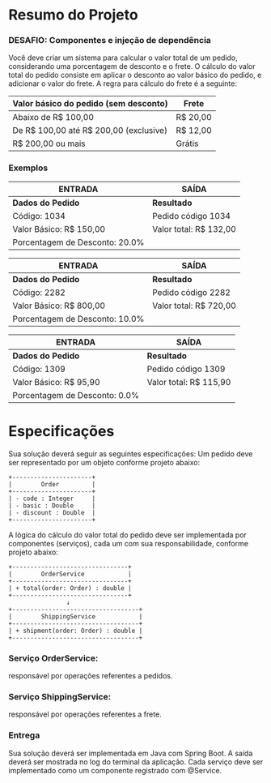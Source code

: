 # Resumo do Projeto
### DESAFIO: Componentes e injeção de dependência
Você deve criar um sistema para calcular o valor total de um pedido, considerando uma porcentagem
de desconto e o frete. O cálculo do valor total do pedido consiste em aplicar o desconto ao valor
básico do pedido, e adicionar o valor do frete. A regra para cálculo do frete é a seguinte:

| **Valor básico do pedido (sem desconto)** | **Frete**        |
|-------------------------------------------|------------------|
| Abaixo de R$ 100,00                        | R$ 20,00         |
| De R$ 100,00 até R$ 200,00 (exclusive)     | R$ 12,00         |
| R$ 200,00 ou mais                          | Grátis           |

### Exemplos


| **ENTRADA**                               | **SAÍDA**                         |
|-------------------------------------------|-----------------------------------|
| **Dados do Pedido**                       | **Resultado**                     |
| Código: 1034                              | Pedido código 1034                |
| Valor Básico: R$ 150,00                   | Valor total: R$ 132,00            |
| Porcentagem de Desconto: 20.0%            |                                   |

| **ENTRADA**                               | **SAÍDA**                         |
|-------------------------------------------|-----------------------------------|
| **Dados do Pedido**                       | **Resultado**                     |
| Código: 2282                              | Pedido código 2282                |
| Valor Básico: R$ 800,00                   | Valor total: R$ 720,00            |
| Porcentagem de Desconto: 10.0%            |                                   |

| **ENTRADA**                               | **SAÍDA**                         |
|-------------------------------------------|-----------------------------------|
| **Dados do Pedido**                       | **Resultado**                     |
| Código: 1309                              | Pedido código 1309                |
| Valor Básico: R$ 95,90                    | Valor total: R$ 115,90            |
| Porcentagem de Desconto: 0.0%             |                                   |



# Especificações

Sua solução deverá seguir as seguintes especificações:
Um pedido deve ser representado por um objeto conforme projeto abaixo:
```
+----------------------+
|        Order         |
+----------------------+
| - code : Integer     |
| - basic : Double     |
| - discount : Double  |
+----------------------+
```
A lógica do cálculo do valor total do pedido deve ser implementada por componentes (serviços), cada
um com sua responsabilidade, conforme projeto abaixo:
```
+--------------------------------+
|        OrderService            |
+--------------------------------+  
| + total(order: Order) : double |
+--------------------------------+
                ↓
+-----------------------------------+
|        ShippingService            |
+-----------------------------------+
| + shipment(order: Order) : double |
+-----------------------------------+
```
### Serviço OrderService:
responsável por operações referentes a pedidos.
### Serviço ShippingService: 
responsável por operações referentes a frete.
### Entrega
Sua solução deverá ser implementada em Java com Spring Boot. A saída deverá ser mostrada no log do terminal da aplicação. Cada serviço deve ser implementado como um componente registrado com @Service.





